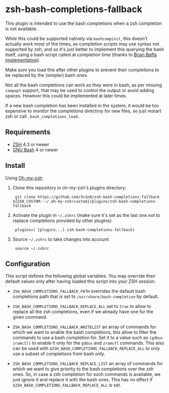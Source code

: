 # zsh-bash-completions-fallback

This plugin is intended to use the bash completions when a zsh completion is not
available.

While this could be supported natively via `bashcompinit`, this doesn't
actually work most of the times, as completion scripts may use syntax not
supported by zsh, and so it's just better to implement this querying the bash
itself, using a bash script called at completion time (thanks to [Brian Baffa
implementation](https://brbsix.github.io/2015/11/29/accessing-tab-completion-programmatically-in-bash/)).

Make sure you load this after other plugins to prevent their completions to be
replaced by the (simpler) bash ones.

Not all the bash completions can work as they were in bash, as per missing
`compopt` support, that may be used to control the output or avoid adding
spaces. However this could be implemented at later times.

If a new bash completion has been installed in the system, it would be too
expensive to monitor the completions directroy for new files, so just restart
zsh or call `_bash_completions_load`.


Requirements
------------------------------------------------------------------------------

* [ZSH](http://zsh.sourceforge.net) 4.3 or newer
* [GNU Bash](https://www.gnu.org/software/bash/) 4 or newer

Install
------------------------------------------------------------------------------

Using [Oh-my-zsh](https://github.com/robbyrussell/oh-my-zsh):

1. Clone this repository in oh-my-zsh's plugins directory:

        git clone https://github.com/3v1n0/zsh-bash-completions-fallback ${ZSH_CUSTOM:-~/.oh-my-zsh/custom}/plugins/zsh-bash-completions-fallback

2. Activate the plugin in `~/.zshrc` (make sure it's set as the last one not to
   replace completions provided by other plugins):

        plugins=( [plugins...] zsh-bash-completions-fallback)

3. Source `~/.zshrc`  to take changes into account:

        source ~/.zshrc

Configuration
------------------------------------------------------------------------------

This script defines the following global variables. You may override their
default values only after having loaded this script into your ZSH session.

* `ZSH_BASH_COMPLETIONS_FALLBACK_PATH` overrides the default bash completions
  path that is set to `/usr/share/bash-completion` by default.

* `ZSH_BASH_COMPLETIONS_FALLBACK_REPLACE_ALL` set to `true` to allow to replace
  all the zsh completions, even if we already have one for the given command.

* `ZSH_BASH_COMPLETIONS_FALLBACK_WHITELIST` an array of commands for which we
  want to enable the bash completions, this allow to filter the commands to use
  a bash completion for. Set it to a value such as `(gdbus zramctl)` to enable
  it only for the `gdbus` and `zramctl` commands.
  This also can be used with `$ZSH_BASH_COMPLETIONS_FALLBACK_REPLACE_ALL` to
  only use a subset of completions from bash only.

* `ZSH_BASH_COMPLETIONS_FALLBACK_REPLACE_LIST` an array of commands for which we
  want to give priority to the bash completions over the zsh ones.
  So, in case a zsh completion for such commands is available, we just ignore it
  and replace it with the bash ones.
  This has no effect if `$ZSH_BASH_COMPLETIONS_FALLBACK_REPLACE_ALL` is set.
